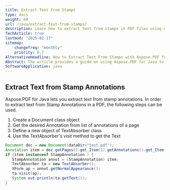```yaml
---
title: Extract Text From Stamps
type: docs
weight: 60
url: /java/extract-text-from-stamps/
description: Learn how to extract text from stamps in PDF files using Aspose.PDF for Java. Follow this guide for precise text retrieval.
TechArticle: true 
lastmod: "2025-02-17"
sitemap:
    changefreq: "monthly"
    priority: 0.7
AlternativeHeadline: How to Extract Text From Stamps with Aspose.PDF for Java 
Abstract: The article provides a guide on using Aspose.PDF for Java to extract text from stamp annotations in a PDF document. The process involves creating a `Document` class object to access the PDF, retrieving the desired annotation from a specific page, and using a `TextAbsorber` class to capture the text. The article includes a Java code snippet demonstrating these steps, where a `StampAnnotation` is identified and its normal appearance is visited to extract and print the text content. This method enables efficient text extraction from specific annotations within a PDF using Aspose.PDF for Java.
SoftwareApplication: java
---
```


## Extract Text from Stamp Annotations

Aspose.PDF for Java lets you extract text from stamp annotations. In order to extract text from Stamp Annotations in a PDF, the following steps can be used.

1. Create a Document class object
1. Get the desired Annotation from list of annotations of a page
1. Define a new object of TextAbsorber class
1. Use the TextAbsorber's visit method to get the Text

```java
Document doc = new Document(dataDir+"test.pdf");
Annotation item = doc.getPages().get_Item(1).getAnnotations().get_Item(3);
if (item instanceof StampAnnotation ) {
   StampAnnotation annot = (StampAnnotation) item;
   TextAbsorber ta = new TextAbsorber();
   XForm ap = annot.getNormalAppearance();
   ta.visit(ap);
   System.out.println(ta.getText());
}
```
